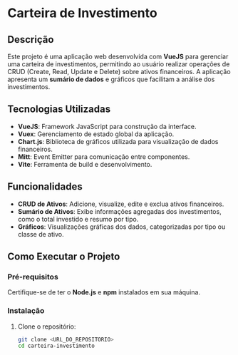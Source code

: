 # Carteira de Investimento

## Descrição
Este projeto é uma aplicação web desenvolvida com **VueJS** para gerenciar uma carteira de investimentos, permitindo ao usuário realizar operações de CRUD (Create, Read, Update e Delete) sobre ativos financeiros. A aplicação apresenta um **sumário de dados** e gráficos que facilitam a análise dos investimentos.

## Tecnologias Utilizadas
- **VueJS**: Framework JavaScript para construção da interface.
- **Vuex**: Gerenciamento de estado global da aplicação.
- **Chart.js**: Biblioteca de gráficos utilizada para visualização de dados financeiros.
- **Mitt**: Event Emitter para comunicação entre componentes.
- **Vite**: Ferramenta de build e desenvolvimento.

## Funcionalidades
- **CRUD de Ativos**: Adicione, visualize, edite e exclua ativos financeiros.
- **Sumário de Ativos**: Exibe informações agregadas dos investimentos, como o total investido e resumo por tipo.
- **Gráficos**: Visualizações gráficas dos dados, categorizadas por tipo ou classe de ativo.
## Como Executar o Projeto
### Pré-requisitos
Certifique-se de ter o **Node.js** e **npm** instalados em sua máquina.

### Instalação
1. Clone o repositório:
   ```bash
   git clone <URL_DO_REPOSITORIO>
   cd carteira-investimento

